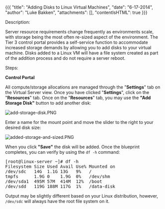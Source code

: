 {{{
  "title": "Adding Disks to Linux Virtual Machines",
  "date": "6-17-2014",
  "author": "Luke Bakken",
  "attachments": [],
  "contentIsHTML": true
}}}

Description:
<p>Server resource requirements change frequently as environments scale, with storage being the most often re-sized aspect of the environment. The Tier 3 control portal provides a self-service function to accommodate increased storage demands by allowing
  you to add disks to your virtual machine. Disks added to a Linux VM will have a file system created as part of the addition process and do not require a server reboot.</p>
<p>Steps:</p>
<p><strong>Control Portal</strong>
</p>
<p>All compute/storage allocations are managed through the "<strong>Settings</strong>" tab on the Virtual Server view. Once you have clicked "<strong>Settings</strong>", click on the "<strong>Resources</strong>" tab. Once on the "<strong>Resources</strong>"
  tab, you may use the <strong>"Add Storage Disk"</strong> button to add another disk:</p>
<p><img src="https://t3n.zendesk.com/attachments/token/bli847kch9laoth/?name=add-storage-disk.PNG" alt="add-storage-disk.PNG" />
</p>
<p>Enter a name for the mount point and move the slider to the right to your desired disk size:</p>
<p><img src="https://t3n.zendesk.com/attachments/token/elc7wcjvwcv5wie/?name=added-storage-and-sized.PNG" alt="added-storage-and-sized.PNG" />
</p>
<p>When you click <strong>"Save"</strong> the disk will be added. Once the blueprint completes, you can verify by using the <code>df -h</code> command:</p>
<pre>[root@linux-server ~]# df -h<br />Filesystem Size Used Avail Use% Mounted on<br />/dev/sdc   14G  1.1G 13G   9%   /<br />tmpfs      1.9G 0    1.9G  0%   /dev/shm<br />/dev/sda1  495M 57M  414M  12%  /boot<br />/dev/sdd   119G 188M 117G  1%   /data-disk</pre>
<p>Output may be slightly different based on your Linux distribution, however, <code>/dev/sdc</code> will always have the root file system on it.</p>
